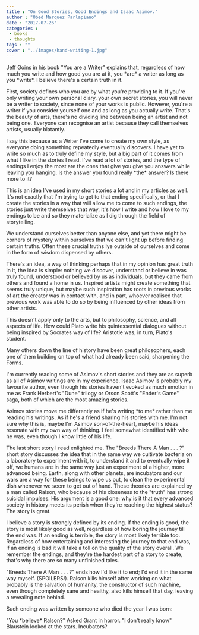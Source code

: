 ```yaml
---
title : "On Good Stories, Good Endings and Isaac Asimov."
author : "Obed Marquez Parlapiano"
date : "2017-07-26"
categories : 
 - books
 - thoughts
tags : ""
cover : "../images/hand-writing-1.jpg"
---
```


Jeff Goins in his book "You are a Writer" explains that, regardless of how much you write and how good you are at it, you \*are\* a writer as long as you \*write\*. I believe there's a certain truth in it.

First, society defines who you are by what you're providing to it. If you're only writing your own personal diary, your own secret stories, you will never be a writer to society, since none of your works is public. However, you're a writer if you consider yourself one and as long as you actually write. That's the beauty of arts, there's no dividing line between being an artist and not being one. Everyone can recognise an artist because they call themselves artists, usually blatantly.

I say this because as a Writer I've come to create my own style, as everyone doing something repeatedly eventually discovers. I have yet to write so much as to truly define my style, but a big part of it comes from what I like in the stories I read. I've read a lot of stories, and the type of endings I enjoy the most are the ones that give you give you answers while leaving you hanging. Is the answer you found really \*the\* answer? Is there more to it?

This is an idea I've used in my short stories a lot and in my articles as well. It's not exactly that I'm trying to get to that ending specifically, or that I create the stories in a way that will allow me to come to such endings, the stories just write themselves that way, it's how I write and how I love to my endings to be and so they materialize as I dig through the field of storytelling.

We understand ourselves better than anyone else, and yet there might be corners of mystery within ourselves that we can't light up before finding certain truths. Often these crucial truths lye outside of ourselves and come in the form of wisdom dispensed by others.

There's an idea, a way of thinking perhaps that in my opinion has great truth in it, the idea is simple: nothing we discover, understand or believe in was truly found, understood or believed by us as individuals, but they came from others and found a home in us. Inspired artists might create something that seems truly unique, but maybe such inspiration has roots in previous works of art the creator was in contact with, and in part, whoever realised that previous work was able to do so by being influenced by other ideas from other artists.

This doesn't apply only to the arts, but to philosophy, science, and all aspects of life. How could Plato write his quintessential dialogues without being inspired by Socrates way of life? Aristotle was, in turn, Plato's student.

Many others down the line of history have been great philosophers, each one of them building on top of what had already been said, sharpening the Forms.

I'm currently reading some of Asimov's short stories and they are as superb as all of Asimov writings are in my experience. Isaac Asimov is probably my favourite author, even though his stories haven't evoked as much emotion in me as Frank Herbert's "Dune" trilogy or Orson Scott's "Ender's Game" saga, both of which are the most amazing stories.

Asimov stories move me differently as if he's writing \*to me\* rather than me reading his writings. As if he's a friend sharing his stories with me. I'm not sure why this is, maybe I'm Asimov son-of-the-heart, maybe his ideas resonate with my own way of thinking. I feel somewhat identified with who he was, even though I know little of his life.

The last short story I read enlighted me. The "Breeds There A Man . . . ?" short story discusses the idea that in the same way we cultivate bacteria on a laboratory to experiment with it, to understand it and to eventually wipe it off, we humans are in the same way just an experiment of a higher, more advanced being. Earth, along with other planets, are incubators and our wars are a way for these beings to wipe us out, to clean the experimental dish whenever we seem to get out of hand. These theories are explained by a man called Ralson, who because of his closeness to the "truth" has strong suicidal impulses. His argument is a good one: why is it that every advanced society in history meets its perish when they're reaching the highest status? The story is great.

I believe a story is strongly defined by its ending. If the ending is good, the story is most likely good as well, regardless of how boring the journey till the end was. If an ending is terrible, the story is most likely terrible too. Regardless of how entertaining and interesting the journey to that end was, if an ending is bad it will take a toll on the quality of the story overall. We remember the endings, and they're the hardest part of a story to create, that's why there are so many unfinished tales.

"Breeds There A Man . . . ?" ends how I'd like it to end; I'd end it in the same way myself. (SPOILERS!). Ralson kills himself after working on what probably is the salvation of humanity, the constructor of such machine, even though completely sane and healthy, also kills himself that day, leaving a revealing note behind.

Such ending was written by someone who died the year I was born:

"You \*believe\* Ralson?" Asked Grant in horror. "I don't really know" Blaustein looked at the stars. Incubators?

